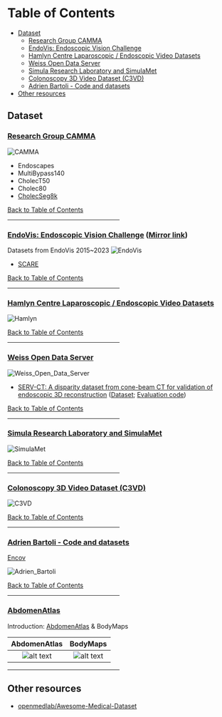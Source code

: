 
# Table of Contents
- [Dataset](#dataset)
    - [Research Group CAMMA](#research-group-camma)
    - [EndoVis: Endoscopic Vision Challenge](#endovis-endoscopic-vision-challenge)
    - [Hamlyn Centre Laparoscopic / Endoscopic Video Datasets](#hamlyn-centre-laparoscopic-endoscopic-video-datasets)
    - [Weiss Open Data Server](#weiss-open-data-server)
    - [Simula Research Laboratory and SimulaMet](#simula-research-laboratory-and-simulamet)
    - [Colonoscopy 3D Video Dataset (C3VD)](#colonoscopy-3d-video-dataset-c3vd)
    - [Adrien Bartoli - Code and datasets](#adrien-bartoli---code-and-datasets)
- [Other resources](#other-resources)


## Dataset
<!-- -->
### [Research Group CAMMA](http://camma.u-strasbg.fr/datasets/)
![CAMMA](src/images/CAMMA.png)
+ Endoscapes
+ MultiBypass140
+ CholecT50
+ Cholec80
+ [CholecSeg8k](https://www.kaggle.com/datasets/newslab/cholecseg8k)

[Back to Table of Contents](#table-of-contents)
<hr style="width:50%;text-align:left;margin-left:0">


<!-- -->
### [EndoVis: Endoscopic Vision Challenge](https://endovis.org/) ([Mirror link](https://opencas.dkfz.de/endovis/))
Datasets from EndoVis 2015~2023
![EndoVis](src/images/EndoVis.png)
+ [SCARE](https://endovissub2019-scared.grand-challenge.org/)

[Back to Table of Contents](#table-of-contents)
<hr style="width:50%;text-align:left;margin-left:0">


<!-- -->
### [Hamlyn Centre Laparoscopic / Endoscopic Video Datasets](https://hamlyn.doc.ic.ac.uk/vision/)
![Hamlyn](src/images/Hamlyn.png)

[Back to Table of Contents](#table-of-contents)
<hr style="width:50%;text-align:left;margin-left:0">


<!-- -->
### [Weiss Open Data Server](https://www.ucl.ac.uk/interventional-surgical-sciences/weiss-open-research/weiss-open-data-server)
![Weiss_Open_Data_Server](src/images/Weiss_Open_Data_Server.png)
+ [SERV-CT: A disparity dataset from cone-beam CT for validation of endoscopic 3D reconstruction](https://www.ucl.ac.uk/interventional-surgical-sciences/weiss-open-research/weiss-open-data-server/serv-ct) ([Dataset](https://rdr.ucl.ac.uk/articles/dataset/SERV-CT_A_disparity_dataset_from_cone-beam_CT_for_validation_of_endoscopic_3D_reconstruction/26352199); [Evaluation code](https://github.com/surgical-vision/servcttk))

[Back to Table of Contents](#table-of-contents)
<hr style="width:50%;text-align:left;margin-left:0">


<!-- -->
### [Simula Research Laboratory and SimulaMet](https://datasets.simula.no/)
![SimulaMet](src/images/SimulaMet.png)

[Back to Table of Contents](#table-of-contents)
<hr style="width:50%;text-align:left;margin-left:0">


<!-- -->
### [Colonoscopy 3D Video Dataset (C3VD)](https://durrlab.github.io/C3VD/)
![C3VD](src/images/C3VD.png)

[Back to Table of Contents](#table-of-contents)
<hr style="width:50%;text-align:left;margin-left:0">


<!-- -->
### [Adrien Bartoli - Code and datasets](https://encov.ip.uca.fr/ab/code_and_datasets/index.php)
[Encov](https://encov.ip.uca.fr/)

![Adrien_Bartoli](src/images/Adrien_Bartoli.png)

[Back to Table of Contents](#table-of-contents)
<hr style="width:50%;text-align:left;margin-left:0">


<!-- -->
### [AbdomenAtlas](https://www.zongweiz.com/dataset)
Introduction: [AbdomenAtlas](https://github.com/MrGiovanni/AbdomenAtlas) & BodyMaps

| AbdomenAtlas | BodyMaps |
|:-:|:-:|
|![alt text](src/images/AbdomenAtlas_1.png) | ![alt text](src/images/AbdomenAtlas_2.png)|

<hr style="width:50%;text-align:left;margin-left:0">
 
## Other resources
- [openmedlab/Awesome-Medical-Dataset](https://github.com/openmedlab/Awesome-Medical-Dataset)
